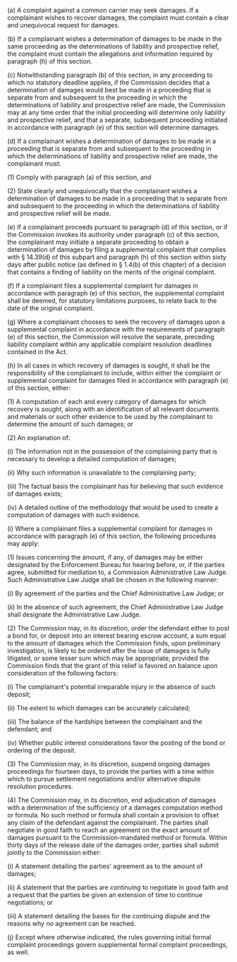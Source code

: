 (a) A complaint against a common carrier may seek damages. If a complainant wishes to recover damages, the complaint must contain a clear and unequivocal request for damages.

(b) If a complainant wishes a determination of damages to be made in the same proceeding as the determinations of liability and prospective relief, the complaint must contain the allegations and information required by paragraph (h) of this section.

(c) Notwithstanding paragraph (b) of this section, in any proceeding to which no statutory deadline applies, if the Commission decides that a determination of damages would best be made in a proceeding that is separate from and subsequent to the proceeding in which the determinations of liability and prospective relief are made, the Commission may at any time order that the initial proceeding will determine only liability and prospective relief, and that a separate, subsequent proceeding initiated in accordance with paragraph (e) of this section will determine damages.

(d) If a complainant wishes a determination of damages to be made in a proceeding that is separate from and subsequent to the proceeding in which the determinations of liability and prospective relief are made, the complainant must:

(1) Comply with paragraph (a) of this section, and

(2) State clearly and unequivocally that the complainant wishes a determination of damages to be made in a proceeding that is separate from and subsequent to the proceeding in which the determinations of liability and prospective relief will be made.

(e) If a complainant proceeds pursuant to paragraph (d) of this section, or if the Commission invokes its authority under paragraph (c) of this section, the complainant may initiate a separate proceeding to obtain a determination of damages by filing a supplemental complaint that complies with § 14.39(d) of this subpart and paragraph (h) of this section within sixty days after public notice (as defined in § 1.4(b) of this chapter) of a decision that contains a finding of liability on the merits of the original complaint.

(f) If a complainant files a supplemental complaint for damages in accordance with paragraph (e) of this section, the supplemental complaint shall be deemed, for statutory limitations purposes, to relate back to the date of the original complaint.

(g) Where a complainant chooses to seek the recovery of damages upon a supplemental complaint in accordance with the requirements of paragraph (e) of this section, the Commission will resolve the separate, preceding liability complaint within any applicable complaint resolution deadlines contained in the Act.

(h) In all cases in which recovery of damages is sought, it shall be the responsibility of the complainant to include, within either the complaint or supplemental complaint for damages filed in accordance with paragraph (e) of this section, either:

(1) A computation of each and every category of damages for which recovery is sought, along with an identification of all relevant documents and materials or such other evidence to be used by the complainant to determine the amount of such damages; or

(2) An explanation of:

(i) The information not in the possession of the complaining party that is necessary to develop a detailed computation of damages;

(ii) Why such information is unavailable to the complaining party;

(iii) The factual basis the complainant has for believing that such evidence of damages exists;

(iv) A detailed outline of the methodology that would be used to create a computation of damages with such evidence.

(i) Where a complainant files a supplemental complaint for damages in accordance with paragraph (e) of this section, the following procedures may apply:

(1) Issues concerning the amount, if any, of damages may be either designated by the Enforcement Bureau for hearing before, or, if the parties agree, submitted for mediation to, a Commission Administrative Law Judge. Such Administrative Law Judge shall be chosen in the following manner:

(i) By agreement of the parties and the Chief Administrative Law Judge; or

(ii) In the absence of such agreement, the Chief Administrative Law Judge shall designate the Administrative Law Judge.

(2) The Commission may, in its discretion, order the defendant either to post a bond for, or deposit into an interest bearing escrow account, a sum equal to the amount of damages which the Commission finds, upon preliminary investigation, is likely to be ordered after the issue of damages is fully litigated, or some lesser sum which may be appropriate, provided the Commission finds that the grant of this relief is favored on balance upon consideration of the following factors:

(i) The complainant's potential irreparable injury in the absence of such deposit;

(ii) The extent to which damages can be accurately calculated;

(iii) The balance of the hardships between the complainant and the defendant; and

(iv) Whether public interest considerations favor the posting of the bond or ordering of the deposit.

(3) The Commission may, in its discretion, suspend ongoing damages proceedings for fourteen days, to provide the parties with a time within which to pursue settlement negotiations and/or alternative dispute resolution procedures.

(4) The Commission may, in its discretion, end adjudication of damages with a determination of the sufficiency of a damages computation method or formula. No such method or formula shall contain a provision to offset any claim of the defendant against the complainant. The parties shall negotiate in good faith to reach an agreement on the exact amount of damages pursuant to the Commission-mandated method or formula. Within thirty days of the release date of the damages order, parties shall submit jointly to the Commission either:

(i) A statement detailing the parties' agreement as to the amount of damages;

(ii) A statement that the parties are continuing to negotiate in good faith and a request that the parties be given an extension of time to continue negotiations; or

(iii) A statement detailing the bases for the continuing dispute and the reasons why no agreement can be reached.

(j) Except where otherwise indicated, the rules governing initial formal complaint proceedings govern supplemental formal complaint proceedings, as well.

